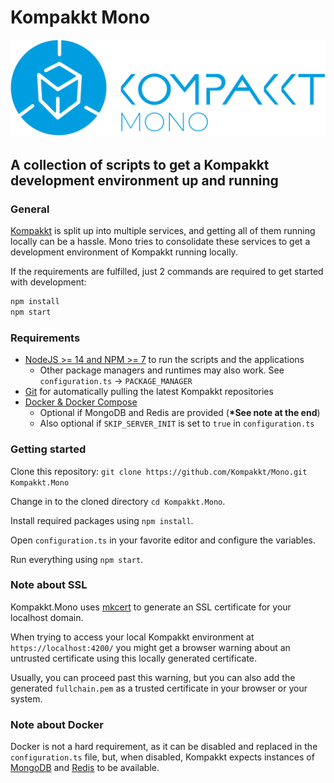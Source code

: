 # Kompakkt Mono

<p align="center">
    <img src="https://github.com/Kompakkt/Assets/raw/main/mono-logo.png" alt="Kompakkt Mono Logo" width="600">
</p>

## A collection of scripts to get a Kompakkt development environment up and running

### General

[Kompakkt](https://github.com/Kompakkt/Kompakkt) is split up into multiple services, and getting all of them running locally can be a hassle. Mono tries to consolidate these services to get a development environment of Kompakkt running locally.

If the requirements are fulfilled, just 2 commands are required to get started with development:

```bash
npm install
npm start
```

### Requirements

- [NodeJS >= 14 and NPM >= 7](https://nodejs.org/en/download/) to run the scripts and the applications
  - Other package managers and runtimes may also work. See `configuration.ts` -> `PACKAGE_MANAGER`
- [Git](https://git-scm.com/book/en/v2/Getting-Started-Installing-Git) for automatically pulling the latest Kompakkt repositories
- [Docker & Docker Compose](https://docs.docker.com/get-docker/)
  - Optional if MongoDB and Redis are provided (**\*See note at the end**)
  - Also optional if `SKIP_SERVER_INIT` is set to `true` in `configuration.ts`

### Getting started

Clone this repository:
`git clone https://github.com/Kompakkt/Mono.git Kompakkt.Mono`

Change in to the cloned directory `cd Kompakkt.Mono`.

Install required packages using `npm install`.

Open `configuration.ts` in your favorite editor and configure the variables.

Run everything using `npm start`.

### Note about SSL

Kompakkt.Mono uses [mkcert](https://www.npmjs.com/package/mkcert) to generate an SSL certificate for your localhost domain.

When trying to access your local Kompakkt environment at `https://localhost:4200/` you might get a browser warning about an untrusted certificate using this locally generated certificate.

Usually, you can proceed past this warning, but you can also add the generated `fullchain.pem` as a trusted certificate in your browser or your system.

### Note about Docker

Docker is not a hard requirement, as it can be disabled and replaced in the `configuration.ts` file, but, when disabled, Kompakkt expects instances of [MongoDB](https://www.mongodb.com/) and [Redis](https://redis.io/) to be available.
